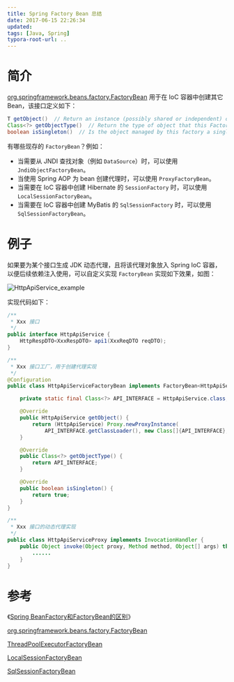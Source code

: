 ```yaml
---
title: Spring Factory Bean 总结
date: 2017-06-15 22:26:34
updated:
tags: [Java, Spring]
typora-root-url: ..
---
```


# 简介

[org.springframework.beans.factory.FactoryBean](https://docs.spring.io/spring-framework/docs/current/javadoc-api/org/springframework/beans/factory/FactoryBean.html) 用于在 IoC 容器中创建其它 Bean，该接口定义如下：

```java
T getObject()  // Return an instance (possibly shared or independent) of the object managed by this factory.
Class<?> getObjectType()  // Return the type of object that this FactoryBean creates, or null if not known in advance.
boolean isSingleton()  // Is the object managed by this factory a singleton? That is, will getObject() always return the same object (a reference that can be cached)?
```

有哪些现存的 `FactoryBean`？例如：

* 当需要从 JNDI 查找对象（例如 `DataSource`）时，可以使用 `JndiObjectFactoryBean`。
* 当使用 Spring AOP 为 bean 创建代理时，可以使用 `ProxyFactoryBean`。
* 当需要在 IoC 容器中创建 Hibernate 的 `SessionFactory` 时，可以使用 `LocalSessionFactoryBean`。
* 当需要在 IoC 容器中创建 MyBatis 的 `SqlSessionFactory` 时，可以使用 `SqlSessionFactoryBean`。

# 例子

如果要为某个接口生成 JDK 动态代理，且将该代理对象放入 Spring IoC 容器，以便后续依赖注入使用，可以自定义实现 `FactoryBean` 实现如下效果，如图：

![HttpApiService_example](/img/spring/HttpApiService_example.png)

实现代码如下：

```java
/**
 * Xxx 接口
 */
public interface HttpApiService {
    HttpRespDTO<XxxRespDTO> api1(XxxReqDTO reqDTO);	
}

/**
 * Xxx 接口工厂，用于创建代理实现
 */
@Configuration
public class HttpApiServiceFactoryBean implements FactoryBean<HttpApiService> {

    private static final Class<?> API_INTERFACE = HttpApiService.class;

    @Override
    public HttpApiService getObject() {
        return (HttpApiService) Proxy.newProxyInstance(
            API_INTERFACE.getClassLoader(), new Class[]{API_INTERFACE}, new HttpApiServiceProxy());
    }

    @Override
    public Class<?> getObjectType() {
        return API_INTERFACE;
    }

    @Override
    public boolean isSingleton() {
        return true;
    }
}

/**
 * Xxx 接口的动态代理实现
 */
public class HttpApiServiceProxy implements InvocationHandler {
    public Object invoke(Object proxy, Method method, Object[] args) throws Throwable {
        ......
    }
}
```

# 参考

《[Spring BeanFactory和FactoryBean的区别](https://www.jianshu.com/p/05c909c9beb0)》

[org.springframework.beans.factory.FactoryBean](https://docs.spring.io/spring-framework/docs/current/javadoc-api/org/springframework/beans/factory/FactoryBean.html)

[ThreadPoolExecutorFactoryBean](https://docs.spring.io/spring-framework/docs/current/javadoc-api/org/springframework/scheduling/concurrent/ThreadPoolExecutorFactoryBean.html)

[LocalSessionFactoryBean](https://docs.spring.io/spring-framework/docs/current/javadoc-api/org/springframework/orm/hibernate5/LocalSessionFactoryBean.html)

[SqlSessionFactoryBean](https://github.com/mybatis/spring/blob/master/src/main/java/org/mybatis/spring/SqlSessionFactoryBean.java)
